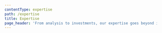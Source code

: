 ```yaml
---
contentType: expertise
path: /expertise
title: Expertise
page_header: 'From analysis to investments, our expertise goes beyond insights.'
---
```


